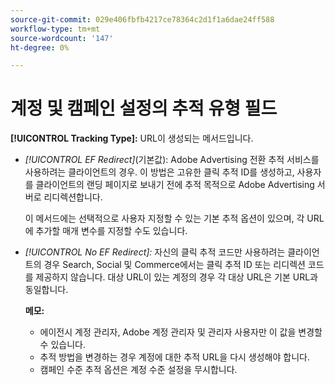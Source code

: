 ```yaml
---
source-git-commit: 029e406fbfb4217ce78364c2d1f1a6dae24ff588
workflow-type: tm+mt
source-wordcount: '147'
ht-degree: 0%

---
```

# 계정 및 캠페인 설정의 추적 유형 필드

**[!UICONTROL Tracking Type]:** URL이 생성되는 메서드입니다.

* *[!UICONTROL EF Redirect]*(기본값): Adobe Advertising 전환 추적 서비스를 사용하려는 클라이언트의 경우. 이 방법은 고유한 클릭 추적 ID를 생성하고, 사용자를 클라이언트의 랜딩 페이지로 보내기 전에 추적 목적으로 Adobe Advertising 서버로 리디렉션합니다.

  이 메서드에는 선택적으로 사용자 지정할 수 있는 기본 추적 옵션이 있으며, 각 URL에 추가할 매개 변수를 지정할 수도 있습니다.

* *[!UICONTROL No EF Redirect]:* 자신의 클릭 추적 코드만 사용하려는 클라이언트의 경우 Search, Social 및 Commerce에서는 클릭 추적 ID 또는 리디렉션 코드를 제공하지 않습니다. 대상 URL이 있는 계정의 경우 각 대상 URL은 기본 URL과 동일합니다.

  **메모:**

   * 에이전시 계정 관리자, Adobe 계정 관리자 및 관리자 사용자만 이 값을 변경할 수 있습니다.
   * 추적 방법을 변경하는 경우 계정에 대한 추적 URL을 다시 생성해야 합니다.
   * 캠페인 수준 추적 옵션은 계정 수준 설정을 무시합니다.
